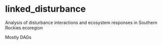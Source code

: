 # linked_disturbance
Analysis of disturbance interactions and ecosystem responses in Southern Rockies ecoregion

Mostly DAGs
